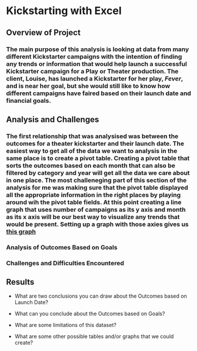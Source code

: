 # Kickstarting with Excel

## Overview of Project

### The main purpose of this analysis is looking at data from many different Kickstarter campaigns with the intention of finding any trends or information that would help launch a successful Kickstarter campaign for a Play or Theater production. The client, Louise, has launched a Kickstarter for her play, *Fever*, and is near her goal, but she would still like to know how different campaigns have faired based on their launch date and financial goals.

## Analysis and Challenges

### The first relationship that was analysised was between the outcomes for a theater kickstarter and their launch date. The easiest way to get all of the data we want to analysis in the same place is to create a pivot table. Creating a pivot table that sorts the outcomes based on each month that can also be filtered by category and year will get all the data we care about in one place. The most challeneging part of this section of the analysis for me was making sure that the pivot table displayed all the appropriate information in the right places by playing around wih the pivot table fields. At this point creating a line graph that uses number of campaigns as its y axis and month as its x axis will be our best way to visualize any trends that would be present. Setting up a graph with those axies gives us [this graph]()

### Analysis of Outcomes Based on Goals

### Challenges and Difficulties Encountered

## Results

- What are two conclusions you can draw about the Outcomes based on Launch Date?

- What can you conclude about the Outcomes based on Goals?

- What are some limitations of this dataset?

- What are some other possible tables and/or graphs that we could create?
